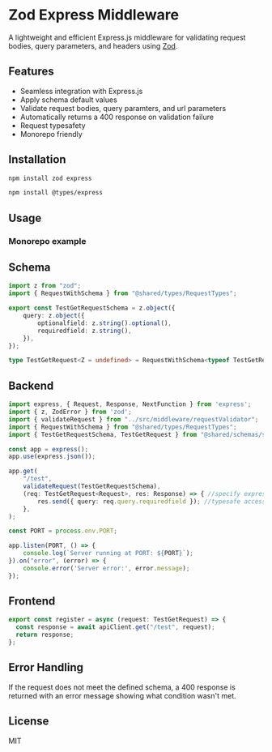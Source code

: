 # Zod Express Middleware

A lightweight and efficient Express.js middleware for validating request bodies, query parameters, and headers using [Zod](https://zod.dev/).

## Features
- Seamless integration with Express.js
- Apply schema default values
- Validate request bodies, query paramters, and url parameters
- Automatically returns a 400 response on validation failure
- Request typesafety
- Monorepo friendly

## Installation

```sh
npm install zod express
```

```sh
npm install @types/express
```

## Usage

### Monorepo example


## Schema
```typescript
import z from "zod";
import { RequestWithSchema } from "@shared/types/RequestTypes";

export const TestGetRequestSchema = z.object({
	query: z.object({
		optionalfield: z.string().optional(),
		requiredfield: z.string(),
	}),
});

type TestGetRequest<Z = undefined> = RequestWithSchema<typeof TestGetRequestSchema, Z>;
```

## Backend

```typescript
import express, { Request, Response, NextFunction } from 'express';
import { z, ZodError } from 'zod';
import { validateRequest } from "../src/middleware/requestValidator";
import { RequestWithSchema } from "@shared/types/RequestTypes";
import { TestGetRequestSchema, TestGetRequest } from "@shared/schemas/schema";

const app = express();
app.use(express.json());

app.get(
	"/test",
	validateRequest(TestGetRequestSchema),
	(req: TestGetRequest<Request>, res: Response) => { //specify express Request type here to extend Request type
		res.send({ query: req.query.requiredfield }); //typesafe access to the query parameters
	},
);

const PORT = process.env.PORT;

app.listen(PORT, () => { 
    console.log(`Server running at PORT: ${PORT}`); 
}).on("error", (error) => {
    console.error('Server error:', error.message);
});
```

## Frontend
```typescript
export const register = async (request: TestGetRequest) => {
  const response = await apiClient.get("/test", request);
  return response;
};
```


## Error Handling

If the request does not meet the defined schema, a 400 response is returned with an error message showing what condition wasn't met.

## License

MIT

